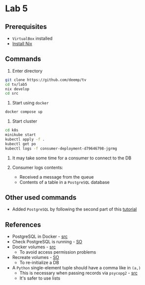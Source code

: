 # Lab 5

## Prerequisites

- `VirtualBox` installed
- [Install Nix](https://github.com/deemp/flakes/blob/main/README/NixPrerequisites.md#install-nix)

## Commands

1. Enter directory

```sh
git clone https://github.com/deemp/tv
cd tv/lab5
nix develop
cd src
```

1. Start using `docker`

```sh
docker compose up
```

1. Start cluster

```sh
cd k8s
minikube start
kubectl apply -f .
kubectl get po
kubectl logs -f consumer-deployment-d79646798-jgrmg
```

1. It may take some time for a consumer to connect to the DB

1. Consumer logs contents:
   - Received a message from the queue
   - Contents of a table in a `PostgreSQL` database

## Other used commands

- Added `PostgreSQL` by following the second part of this [tutorial](https://phoenixnap.com/kb/postgresql-kubernetes) 

## References

- PostgreSQL in Docker - [src](https://towardsdatascience.com/how-to-run-postgresql-and-pgadmin-using-docker-3a6a8ae918b5)
- Check PostgreSQL is running - [SO](https://stackoverflow.com/a/48648959)
- Docker volumes - [src](https://github.com/docker-library/rabbitmq/issues/530#issuecomment-1012985283)
  - To avoid access permission problems
- Recreate volumes - [SO](https://stackoverflow.com/a/67971684)
  - To re-initialize a DB
- A `Python` single-element tuple should have a comma like in `(a,)`
  - This is necessary when passing records via `psycopg2` - [src](https://www.psycopg.org/docs/usage.html#passing-parameters-to-sql-queries)
  - It's safer to use lists
